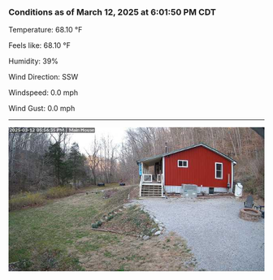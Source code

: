 ### Conditions as of March 12, 2025 at 6:01:50 PM CDT 

Temperature: 68.10 &deg;F

Feels like: 68.10 &deg;F

Humidity: 39%

Wind Direction: SSW

Windspeed: 0.0 mph

Wind Gust: 0.0 mph

---

<img src="./images/latest.jpeg"/>

